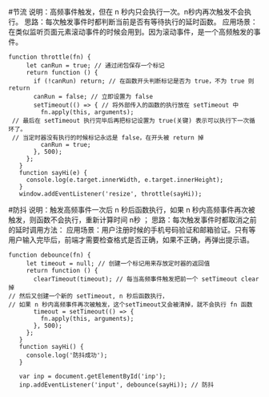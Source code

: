 #节流
说明：高频事件触发，但在 n 秒内只会执行一次。n秒内再次触发不会执行。
思路：每次触发事件时都判断当前是否有等待执行的延时函数。
应用场景：在类似监听页面元素滚动事件的时候会用到。因为滚动事件，是一个高频触发的事件。

```
function throttle(fn) {
     let canRun = true; // 通过闭包保存一个标记
     return function () {
       if (!canRun) return; // 在函数开头判断标记是否为 true，不为 true 则 return
       canRun = false; // 立即设置为 false
       setTimeout(() => { // 将外部传入的函数的执行放在 setTimeout 中
         fn.apply(this, arguments);
 // 最后在 setTimeout 执行完毕后再把标记设置为 true(关键) 表示可以执行下一次循环了。
 // 当定时器没有执行的时候标记永远是 false，在开头被 return 掉
         canRun = true;
       }, 500);
     };
   }
   function sayHi(e) {
     console.log(e.target.innerWidth, e.target.innerHeight);
   }
   window.addEventListener('resize', throttle(sayHi));
```
#防抖
说明：触发高频事件一次后 n 秒后函数执行，如果 n 秒内高频事件再次被触发，则函数不会执行，重新计算时间 n秒 ；
思路：每次触发事件时都取消之前的延时调用方法：
应用场景：用户注册时候的手机号码验证和邮箱验证。只有等用户输入完毕后，前端才需要检查格式是否正确，如果不正确，再弹出提示语。
```
function debounce(fn) {
     let timeout = null; // 创建一个标记用来存放定时器的返回值
     return function () {
       clearTimeout(timeout); // 每当高频事件触发把前一个 setTimeout clear 掉
// 然后又创建一个新的 setTimeout, n 秒后函数执行，
// 如果 n 秒内高频事件再次被触发，这个setTimeout又会被清掉，就不会执行 fn 函数
       timeout = setTimeout(() => { 
         fn.apply(this, arguments);
       }, 500);
     };
   }
   function sayHi() {
     console.log('防抖成功');
   }
 
   var inp = document.getElementById('inp');
   inp.addEventListener('input', debounce(sayHi)); // 防抖
```